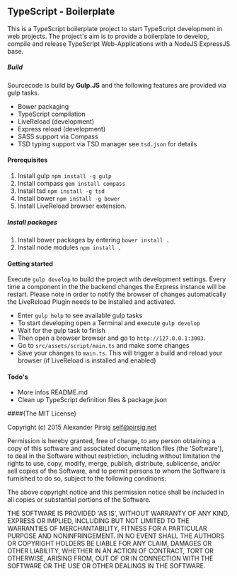 ## TypeScript - Boilerplate
This is a TypeScript boilerplate project to start TypeScript development in web projects. The project's aim is to 
provide a boilerplate to develop, compile and release TypeScript Web-Applications with a NodeJS ExpressJS base.

##### Build
Sourcecode is build by **Gulp.JS** and the following features are provided via gulp tasks.

  * Bower packaging
  * TypeScript compilation
  * LiveReload (development)
  * Express reload (development)
  * SASS support via Compass
  * TSD typing support via TSD manager see `tsd.json` for details

#### Prerequisites

  1. Install gulp `npm install -g gulp`
  2. Install compass `gem install compass`
  3. Install tsd `npm install -g tsd`
  3. Install bower `npm install -g bower`
  5. Install LiveReload browser extension.
  
##### Install packages
  
  1. Install bower packages by entering `bower install .`
  2. Install node modules `npm install .`
  
#### Getting started

Execute `gulp develop` to build the project with development settings. Every time a component in the the backend changes 
the Express instance will be restart. Please note in order to notify the browser of changes automatically the LiveReload 
Plugin needs to be installed and activated.

  * Enter `gulp help` to see available gulp tasks
  * To start developing open a Terminal and execute `gulp develop`
  * Wait for the gulp task to finish
  * Then open a browser browser and go to `http://127.0.0.1:3003`.
  * Go to `src/assets/script/main.ts` and make some changes
  * Save your changes to `main.ts`. This will trigger a build and reload your browser (if LiveReload is installed and enabled)

#### Todo's

  * More infos README.md
  * Clean up TypeScript definition files & package.json
  
####(The MIT License)

Copyright (c) 2015 Alexander Pirsig <self@pirsig.net>

Permission is hereby granted, free of charge, to any person obtaining
a copy of this software and associated documentation files (the
'Software'), to deal in the Software without restriction, including
without limitation the rights to use, copy, modify, merge, publish,
distribute, sublicense, and/or sell copies of the Software, and to
permit persons to whom the Software is furnished to do so, subject to
the following conditions:

The above copyright notice and this permission notice shall be
included in all copies or substantial portions of the Software.

THE SOFTWARE IS PROVIDED 'AS IS', WITHOUT WARRANTY OF ANY KIND,
EXPRESS OR IMPLIED, INCLUDING BUT NOT LIMITED TO THE WARRANTIES OF
MERCHANTABILITY, FITNESS FOR A PARTICULAR PURPOSE AND NONINFRINGEMENT.
IN NO EVENT SHALL THE AUTHORS OR COPYRIGHT HOLDERS BE LIABLE FOR ANY
CLAIM, DAMAGES OR OTHER LIABILITY, WHETHER IN AN ACTION OF CONTRACT,
TORT OR OTHERWISE, ARISING FROM, OUT OF OR IN CONNECTION WITH THE
SOFTWARE OR THE USE OR OTHER DEALINGS IN THE SOFTWARE.